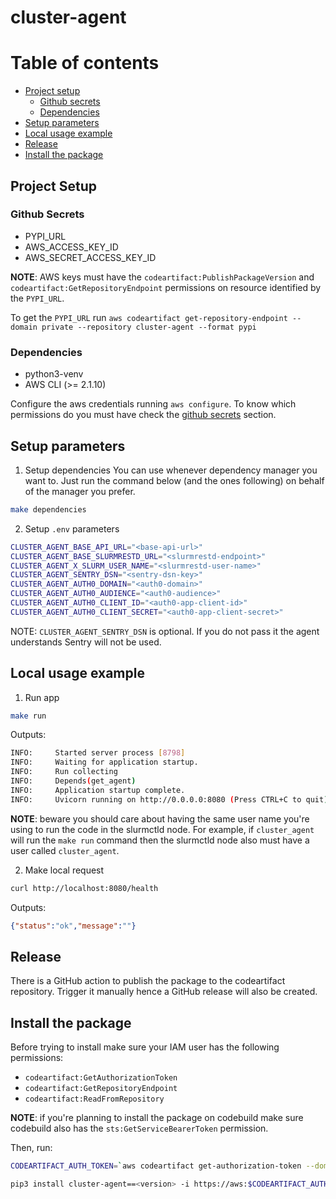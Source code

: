 # cluster-agent

# Table of contents

- [Project setup](#project-setup)
  - [Github secrets](#github-secrets)
  - [Dependencies](#dependencies)
- [Setup parameters](#setup-parameters)
- [Local usage example](#local-usage-exemple)
- [Release](#release)
- [Install the package](#install-the-package)

## Project Setup

### Github Secrets

* PYPI_URL
* AWS_ACCESS_KEY_ID
* AWS_SECRET_ACCESS_KEY_ID

**NOTE**: AWS keys must have the `codeartifact:PublishPackageVersion` and `codeartifact:GetRepositoryEndpoint` permissions on resource identified by the `PYPI_URL`.

To get the `PYPI_URL` run `aws codeartifact get-repository-endpoint --domain private --repository cluster-agent --format pypi`

### Dependencies

* python3-venv
* AWS CLI (>= 2.1.10)

Configure the aws credentials running `aws configure`. To know which permissions do you must have check the [github secrets](#github-secrets) section.

## Setup parameters

1. Setup dependencies
  You can use whenever dependency manager you want to. Just run the command below (and the ones following) on behalf of the manager you prefer.

  ```bash
  make dependencies
  ```

2. Setup `.env` parameters
  ```bash
  CLUSTER_AGENT_BASE_API_URL="<base-api-url>"
  CLUSTER_AGENT_BASE_SLURMRESTD_URL="<slurmrestd-endpoint>"
  CLUSTER_AGENT_X_SLURM_USER_NAME="<slurmrestd-user-name>"
  CLUSTER_AGENT_SENTRY_DSN="<sentry-dsn-key>"
  CLUSTER_AGENT_AUTH0_DOMAIN="<auth0-domain>"
  CLUSTER_AGENT_AUTH0_AUDIENCE="<auth0-audience>"
  CLUSTER_AGENT_AUTH0_CLIENT_ID="<auth0-app-client-id>"
  CLUSTER_AGENT_AUTH0_CLIENT_SECRET="<auth0-app-client-secret>"
  ```

  NOTE: `CLUSTER_AGENT_SENTRY_DSN` is optional. If you do not pass it the agent understands Sentry will not be used.

## Local usage example

1. Run app
  ```bash
  make run
  ```

Outputs:
  ```bash
  INFO:     Started server process [8798]
  INFO:     Waiting for application startup.
  INFO:     Run collecting
  INFO:     Depends(get_agent)
  INFO:     Application startup complete.
  INFO:     Uvicorn running on http://0.0.0.0:8080 (Press CTRL+C to quit)
  ```

**NOTE**: beware you should care about having the same user name you're using to run the code in the slurmctld node. For example, if `cluster_agent` will run the `make run` command then the slurmctld node also must have a user called `cluster_agent`.

2. Make local request
  ```bash
  curl http://localhost:8080/health
  ```

Outputs:
  ```json
  {"status":"ok","message":""}
  ```

## Release

There is a GitHub action to publish the package to the codeartifact repository. Trigger it manually hence a GitHub release will also be created.

## Install the package

Before trying to install make sure your IAM user has the following permissions:

* `codeartifact:GetAuthorizationToken`
* `codeartifact:GetRepositoryEndpoint`
* `codeartifact:ReadFromRepository`

**NOTE**: if you're planning to install the package on codebuild make sure codebuild also has the `sts:GetServiceBearerToken` permission.

Then, run:

```bash
CODEARTIFACT_AUTH_TOKEN=`aws codeartifact get-authorization-token --domain private --query authorizationToken --output text`

pip3 install cluster-agent==<version> -i https://aws:$CODEARTIFACT_AUTH_TOKEN@private-<aws account id>.d.codeartifact.<aws region>.amazonaws.com/pypi/cluster-agent/simple/
```
